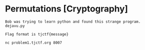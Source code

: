 # Permutations [Cryptography]
```
Bob was trying to learn python and found this strange program. dejavu.py

Flag format is tjctf{message}

nc problem1.tjctf.org 8007
```